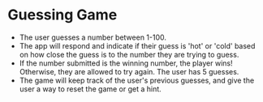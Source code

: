 # Guessing Game

- The user guesses a number between 1-100. 
- The app will respond and indicate if their guess is 'hot' or 'cold' based on how close the guess is to the number they are trying to guess. 
- If the number submitted is the winning number, the player wins! Otherwise, they are allowed to try again. The user has 5 guesses.
- The game will keep track of the user's previous guesses, and give the user a way to reset the game or get a hint.

